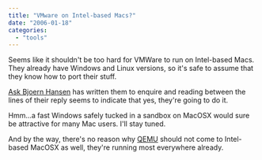 ```yaml
---
title: "VMware on Intel-based Macs?"
date: "2006-01-18"
categories: 
  - "tools"
---
```


Seems like it shouldn't be too hard for VMWare to run on Intel-based Macs. They already have Windows and Linux versions, so it's safe to assume that they know how to port their stuff.

[Ask Bjoern Hansen](http://www.askbjoernhansen.com/archives/2006/01/17/vmware_on_os_x.html) has written them to enquire and reading between the lines of their reply seems to indicate that yes, they're going to do it.

Hmm...a fast Windows safely tucked in a sandbox on MacOSX would sure be attractive for many Mac users. I'll stay tuned.

And by the way, there's no reason why [QEMU](http://fabrice.bellard.free.fr/qemu/) should not come to Intel-based MacOSX as well, they're running most everywhere already.
